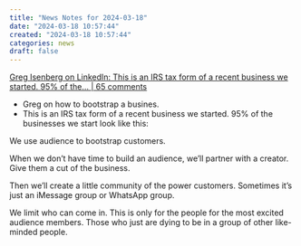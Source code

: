 ```yaml
---
title: "News Notes for 2024-03-18"
date: "2024-03-18 10:57:44"  
created: "2024-03-18 10:57:44"
categories: news  
draft: false
---
```

[Greg Isenberg on LinkedIn: This is an IRS tax form of a recent business we started. 95% of the… | 65 comments](https://www.linkedin.com/posts/gisenberg_this-is-an-irs-tax-form-of-a-recent-business-activity-7175477376938602497-dinJ?utm_source=share&utm_medium=member_ios)
- Greg on how to bootstrap a busines. 
- This is an IRS tax form of a recent business we started. 95% of the businesses we start look like this:  

We use audience to bootstrap customers.

When we don’t have time to build an audience, we’ll partner with a creator. Give them a cut of the business.

Then we’ll create a little community of the power customers. Sometimes it’s just an iMessage group or WhatsApp group.

We limit who can come in. This is only for the people for the most excited audience members. Those who just are dying to be in a group of other like-minded people.
